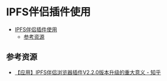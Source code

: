 # IPFS伴侣插件使用

<!--ts-->
* [IPFS伴侣插件使用](#ipfs伴侣插件使用)
   * [参考资源](#参考资源)

<!-- Created by https://github.com/ekalinin/github-markdown-toc -->
<!-- Added by: kuanhsiaokuo, at: Fri Jun 24 15:35:39 CST 2022 -->

<!--te-->

## 参考资源

- [【应用】IPFS伴侣浏览器插件V2.2.0版本升级的重大意义 - 知乎](https://zhuanlan.zhihu.com/p/35566466)